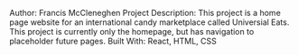 Author: Francis McCleneghen
Project Description:
This project is a home page website for an international candy marketplace called Universial Eats. This project is currently only the homepage, but has navigation to placeholder future pages.
Built With:
React, HTML, CSS
